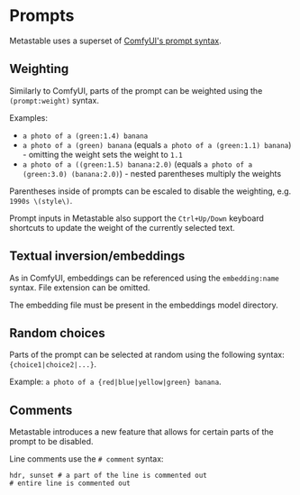 # Prompts

Metastable uses a superset of [ComfyUI's prompt syntax](https://blenderneko.github.io/ComfyUI-docs/Interface/Textprompts/).

## Weighting

Similarly to ComfyUI, parts of the prompt can be weighted using the `(prompt:weight)` syntax.

Examples:

- `a photo of a (green:1.4) banana`
- `a photo of a (green) banana` (equals `a photo of a (green:1.1) banana`) - omitting the weight sets the weight to `1.1`
- `a photo of a ((green:1.5) banana:2.0)` (equals `a photo of a (green:3.0) (banana:2.0)`) - nested parentheses multiply the weights

Parentheses inside of prompts can be escaled to disable the weighting, e.g. `1990s \(style\)`.

Prompt inputs in Metastable also support the `Ctrl+Up/Down` keyboard shortcuts to update the weight of the currently selected text.

## Textual inversion/embeddings

As in ComfyUI, embeddings can be referenced using the `embedding:name` syntax. File extension can be omitted.

The embedding file must be present in the embeddings model directory.

## Random choices

Parts of the prompt can be selected at random using the following syntax: `{choice1|choice2|...}`.

Example: `a photo of a {red|blue|yellow|green} banana`.

## Comments

Metastable introduces a new feature that allows for certain parts of the prompt to be disabled.

Line comments use the `# comment` syntax:

```
hdr, sunset # a part of the line is commented out
# entire line is commented out
```
